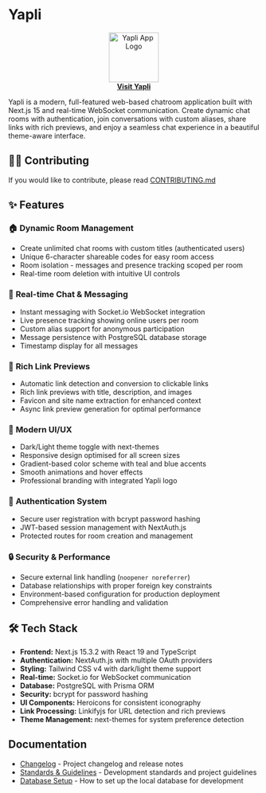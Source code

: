 # Yapli

<p align="center">
  <a href="https://yapli.chat" target="_blank" rel="noopener noreferrer">
    <img src="https://github.com/user-attachments/assets/798b27c8-c9fb-477f-afb2-8ff9a764ab82" alt="Yapli App Logo" width="100"><br>
    <strong>Visit Yapli</strong>
  </a>
</p>

Yapli is a modern, full-featured web-based chatroom application built with Next.js 15 and real-time WebSocket communication. Create dynamic chat rooms with authentication, join conversations with custom aliases, share links with rich previews, and enjoy a seamless chat experience in a beautiful theme-aware interface.

## 👷‍♀️ Contributing

If you would like to contribute, please read [CONTRIBUTING.md](docs/CONTRIBUTING.md)

## ✨ Features

### 🏠 **Dynamic Room Management**

- Create unlimited chat rooms with custom titles (authenticated users)
- Unique 6-character shareable codes for easy room access
- Room isolation - messages and presence tracking scoped per room
- Real-time room deletion with intuitive UI controls

### 💬 **Real-time Chat & Messaging**

- Instant messaging with Socket.io WebSocket integration
- Live presence tracking showing online users per room
- Custom alias support for anonymous participation
- Message persistence with PostgreSQL database storage
- Timestamp display for all messages

### 🔗 **Rich Link Previews**

- Automatic link detection and conversion to clickable links
- Rich link previews with title, description, and images
- Favicon and site name extraction for enhanced context
- Async link preview generation for optimal performance

### 🎨 **Modern UI/UX**

- Dark/Light theme toggle with next-themes
- Responsive design optimised for all screen sizes
- Gradient-based color scheme with teal and blue accents
- Smooth animations and hover effects
- Professional branding with integrated Yapli logo

### 🔐 **Authentication System**

- Secure user registration with bcrypt password hashing
- JWT-based session management with NextAuth.js
- Protected routes for room creation and management

### 🔒 **Security & Performance**

- Secure external link handling (`noopener noreferrer`)
- Database relationships with proper foreign key constraints
- Environment-based configuration for production deployment
- Comprehensive error handling and validation

## 🛠️ Tech Stack

- **Frontend:** Next.js 15.3.2 with React 19 and TypeScript
- **Authentication:** NextAuth.js with multiple OAuth providers
- **Styling:** Tailwind CSS v4 with dark/light theme support
- **Real-time:** Socket.io for WebSocket communication
- **Database:** PostgreSQL with Prisma ORM
- **Security:** bcrypt for password hashing
- **UI Components:** Heroicons for consistent iconography
- **Link Processing:** Linkifyjs for URL detection and rich previews
- **Theme Management:** next-themes for system preference detection

## Documentation

- [Changelog](docs/CHANGELOG.md) - Project changelog and release notes
- [Standards & Guidelines](docs/CLAUDE.md) - Development standards and project guidelines
- [Database Setup](docs/DATABASE_SETUP.md) - How to set up the local database for development
